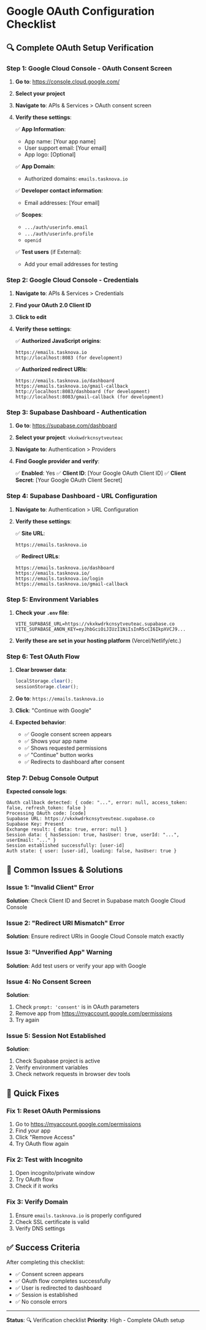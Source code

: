 # Google OAuth Configuration Checklist

## 🔍 Complete OAuth Setup Verification

### Step 1: Google Cloud Console - OAuth Consent Screen

1. **Go to**: https://console.cloud.google.com/
2. **Select your project**
3. **Navigate to**: APIs & Services > OAuth consent screen
4. **Verify these settings**:

   ✅ **App Information**:
   - App name: [Your app name]
   - User support email: [Your email]
   - App logo: [Optional]

   ✅ **App Domain**:
   - Authorized domains: `emails.tasknova.io`

   ✅ **Developer contact information**:
   - Email addresses: [Your email]

   ✅ **Scopes**:
   - `.../auth/userinfo.email`
   - `.../auth/userinfo.profile`
   - `openid`

   ✅ **Test users** (if External):
   - Add your email addresses for testing

### Step 2: Google Cloud Console - Credentials

1. **Navigate to**: APIs & Services > Credentials
2. **Find your OAuth 2.0 Client ID**
3. **Click to edit**
4. **Verify these settings**:

   ✅ **Authorized JavaScript origins**:
   ```
   https://emails.tasknova.io
   http://localhost:8083 (for development)
   ```

   ✅ **Authorized redirect URIs**:
   ```
   https://emails.tasknova.io/dashboard
   https://emails.tasknova.io/gmail-callback
   http://localhost:8083/dashboard (for development)
   http://localhost:8083/gmail-callback (for development)
   ```

### Step 3: Supabase Dashboard - Authentication

1. **Go to**: https://supabase.com/dashboard
2. **Select your project**: `vkxkwdrkcnsytveuteac`
3. **Navigate to**: Authentication > Providers
4. **Find Google provider and verify**:

   ✅ **Enabled**: Yes
   ✅ **Client ID**: [Your Google OAuth Client ID]
   ✅ **Client Secret**: [Your Google OAuth Client Secret]

### Step 4: Supabase Dashboard - URL Configuration

1. **Navigate to**: Authentication > URL Configuration
2. **Verify these settings**:

   ✅ **Site URL**:
   ```
   https://emails.tasknova.io
   ```

   ✅ **Redirect URLs**:
   ```
   https://emails.tasknova.io/dashboard
   https://emails.tasknova.io/
   https://emails.tasknova.io/login
   https://emails.tasknova.io/gmail-callback
   ```

### Step 5: Environment Variables

1. **Check your `.env` file**:
   ```
   VITE_SUPABASE_URL=https://vkxkwdrkcnsytveuteac.supabase.co
   VITE_SUPABASE_ANON_KEY=eyJhbGciOiJIUzI1NiIsInR5cCI6IkpXVCJ9...
   ```

2. **Verify these are set in your hosting platform** (Vercel/Netlify/etc.)

### Step 6: Test OAuth Flow

1. **Clear browser data**:
   ```javascript
   localStorage.clear();
   sessionStorage.clear();
   ```

2. **Go to**: `https://emails.tasknova.io`

3. **Click**: "Continue with Google"

4. **Expected behavior**:
   - ✅ Google consent screen appears
   - ✅ Shows your app name
   - ✅ Shows requested permissions
   - ✅ "Continue" button works
   - ✅ Redirects to dashboard after consent

### Step 7: Debug Console Output

**Expected console logs**:
```
OAuth callback detected: { code: "...", error: null, access_token: false, refresh_token: false }
Processing OAuth code: [code]
Supabase URL: https://vkxkwdrkcnsytveuteac.supabase.co
Supabase Key: Present
Exchange result: { data: true, error: null }
Session data: { hasSession: true, hasUser: true, userId: "...", userEmail: "..." }
Session established successfully: [user-id]
Auth state: { user: [user-id], loading: false, hasUser: true }
```

## 🚨 Common Issues & Solutions

### Issue 1: "Invalid Client" Error
**Solution**: Check Client ID and Secret in Supabase match Google Cloud Console

### Issue 2: "Redirect URI Mismatch" Error
**Solution**: Ensure redirect URIs in Google Cloud Console match exactly

### Issue 3: "Unverified App" Warning
**Solution**: Add test users or verify your app with Google

### Issue 4: No Consent Screen
**Solution**: 
1. Check `prompt: 'consent'` is in OAuth parameters
2. Remove app from https://myaccount.google.com/permissions
3. Try again

### Issue 5: Session Not Established
**Solution**: 
1. Check Supabase project is active
2. Verify environment variables
3. Check network requests in browser dev tools

## 🔧 Quick Fixes

### Fix 1: Reset OAuth Permissions
1. Go to https://myaccount.google.com/permissions
2. Find your app
3. Click "Remove Access"
4. Try OAuth flow again

### Fix 2: Test with Incognito
1. Open incognito/private window
2. Try OAuth flow
3. Check if it works

### Fix 3: Verify Domain
1. Ensure `emails.tasknova.io` is properly configured
2. Check SSL certificate is valid
3. Verify DNS settings

## ✅ Success Criteria

After completing this checklist:
- ✅ Consent screen appears
- ✅ OAuth flow completes successfully
- ✅ User is redirected to dashboard
- ✅ Session is established
- ✅ No console errors

---

**Status**: 🔍 Verification checklist
**Priority**: High - Complete OAuth setup
